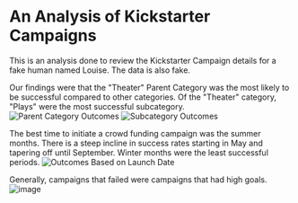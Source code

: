 # An Analysis of Kickstarter Campaigns
This is an analysis done to review the Kickstarter Campaign details for a fake human named Louise. The data is also fake.

Our findings were that the "Theater" Parent Category was the most likely to be successful compared to other categories. Of the "Theater" category, "Plays" were the most successful subcategory.![Parent Category Outcomes](https://user-images.githubusercontent.com/98677283/158027272-c592ccd7-af1c-40e0-9c5f-3012d5f8888e.png)
![Subcategory Outcomes](https://user-images.githubusercontent.com/98677283/158027273-7790e162-b8f1-4cc7-b39d-9c3e4bc465ab.png)

The best time to initiate a crowd funding campaign was the summer months. There is a steep incline in success rates starting in May and tapering off until September. Winter months were the least successful periods. ![Outcomes Based on Launch Date](https://user-images.githubusercontent.com/98677283/158027310-ed1c7822-5a47-45f6-9dd8-9d49cfeb6ea4.png)

Generally, campaigns that failed were campaigns that had high goals. 
![image](https://user-images.githubusercontent.com/98677283/158027318-b5c6f8b6-ff7a-44ff-81cf-3882a211dd0a.png)
